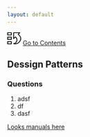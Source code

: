 ```yaml
---
layout: default
---
```


[![index.md](assets/back_main_page_icon_124174_32.png)](index.md) [Go to Contents](index.md)

## Dessign Patterns

### Questions

1. adsf
2. df
3. dasf

[Looks manuals here](https://sdubodelov.github.io/design-patterns-smart-home)